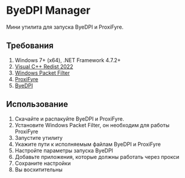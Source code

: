 # ByeDPI Manager

Мини утилита для запуска ByeDPI и ProxiFyre.

## Требования

1. Windows 7+ (x64), .NET Framework 4.7.2+
2. [Visual C++ Redist 2022](https://aka.ms/vs/17/release/vc_redist.x64.exe)
3. [Windows Packet Filter](https://github.com/wiresock/ndisapi)
4. [ProxiFyre](https://github.com/wiresock/proxifyre)
5. [ByeDPI](https://github.com/hufrea/byedpi)

## Использование

1. Скачайте и распакуйте ByeDPI и ProxiFyre.
2. Установите Windows Packet Filter, он необходим для работы ProxiFyre
3. Запустите утилиту
4. Укажите пути к исполняемым файлам ByeDPI и ProxiFyre
5. Настройте параметры запуска ByeDPI
6. Добавьте приложения, которые должны работать через прокси
7. Сохраните настройки
8. Вы восхитительны
